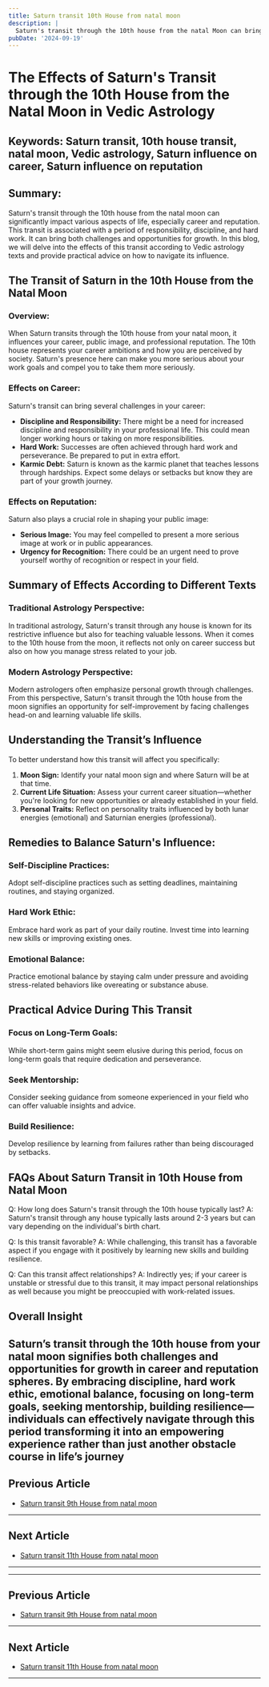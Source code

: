 ```yaml
---
title: Saturn transit 10th House from natal moon
description: |
  Saturn's transit through the 10th house from the natal Moon can bring about professional challenges, financial losses, and health issues. The individual may face difficulties in career advancement and potential damage to their reputation.
pubDate: '2024-09-19'
---
```


# The Effects of Saturn's Transit through the 10th House from the Natal Moon in Vedic Astrology

## Keywords: Saturn transit, 10th house transit, natal moon, Vedic astrology, Saturn influence on career, Saturn influence on reputation

## Summary:
Saturn's transit through the 10th house from the natal moon can significantly impact various aspects of life, especially career and reputation. This transit is associated with a period of responsibility, discipline, and hard work. It can bring both challenges and opportunities for growth. In this blog, we will delve into the effects of this transit according to Vedic astrology texts and provide practical advice on how to navigate its influence.

## The Transit of Saturn in the 10th House from the Natal Moon

### Overview:
When Saturn transits through the 10th house from your natal moon, it influences your career, public image, and professional reputation. The 10th house represents your career ambitions and how you are perceived by society. Saturn's presence here can make you more serious about your work goals and compel you to take them more seriously.

### Effects on Career:
Saturn's transit can bring several challenges in your career:

- **Discipline and Responsibility:** There might be a need for increased discipline and responsibility in your professional life. This could mean longer working hours or taking on more responsibilities.
- **Hard Work:** Successes are often achieved through hard work and perseverance. Be prepared to put in extra effort.
- **Karmic Debt:** Saturn is known as the karmic planet that teaches lessons through hardships. Expect some delays or setbacks but know they are part of your growth journey.

### Effects on Reputation:
Saturn also plays a crucial role in shaping your public image:

- **Serious Image:** You may feel compelled to present a more serious image at work or in public appearances.
- **Urgency for Recognition:** There could be an urgent need to prove yourself worthy of recognition or respect in your field.

## Summary of Effects According to Different Texts

### Traditional Astrology Perspective:
In traditional astrology, Saturn's transit through any house is known for its restrictive influence but also for teaching valuable lessons. When it comes to the 10th house from the moon, it reflects not only on career success but also on how you manage stress related to your job.

### Modern Astrology Perspective:
Modern astrologers often emphasize personal growth through challenges. From this perspective, Saturn's transit through the 10th house from the moon signifies an opportunity for self-improvement by facing challenges head-on and learning valuable life skills.

## Understanding the Transit’s Influence

To better understand how this transit will affect you specifically:

1. **Moon Sign:** Identify your natal moon sign and where Saturn will be at that time.
2. **Current Life Situation:** Assess your current career situation—whether you're looking for new opportunities or already established in your field.
3. **Personal Traits:** Reflect on personality traits influenced by both lunar energies (emotional) and Saturnian energies (professional).

## Remedies to Balance Saturn's Influence:

### Self-Discipline Practices:
Adopt self-discipline practices such as setting deadlines, maintaining routines, and staying organized.

### Hard Work Ethic:
Embrace hard work as part of your daily routine. Invest time into learning new skills or improving existing ones.

### Emotional Balance:
Practice emotional balance by staying calm under pressure and avoiding stress-related behaviors like overeating or substance abuse.

## Practical Advice During This Transit

### Focus on Long-Term Goals:
While short-term gains might seem elusive during this period, focus on long-term goals that require dedication and perseverance.

### Seek Mentorship:
Consider seeking guidance from someone experienced in your field who can offer valuable insights and advice.

### Build Resilience:
Develop resilience by learning from failures rather than being discouraged by setbacks.

## FAQs About Saturn Transit in 10th House from Natal Moon

Q: How long does Saturn's transit through the 10th house typically last?
A: Saturn's transit through any house typically lasts around 2-3 years but can vary depending on the individual's birth chart.

Q: Is this transit favorable?
A: While challenging, this transit has a favorable aspect if you engage with it positively by learning new skills and building resilience.

Q: Can this transit affect relationships?
A: Indirectly yes; if your career is unstable or stressful due to this transit, it may impact personal relationships as well because you might be preoccupied with work-related issues.

## Overall Insight
Saturn’s transit through the 10th house from your natal moon signifies both challenges and opportunities for growth in career and reputation spheres. By embracing discipline, hard work ethic, emotional balance, focusing on long-term goals, seeking mentorship, building resilience—individuals can effectively navigate through this period transforming it into an empowering experience rather than just another obstacle course in life’s journey
---

## Previous Article
- [Saturn transit 9th House from natal moon](200709_Saturn_transit_9th_House_from_natal_moon.md)

---

## Next Article
- [Saturn transit 11th House from natal moon](200711_Saturn_transit_11th_House_from_natal_moon.md)

---
---

## Previous Article
- [Saturn transit 9th House from natal moon](200709_Saturn_transit_9th_House_from_natal_moon.md)

---

## Next Article
- [Saturn transit 11th House from natal moon](200711_Saturn_transit_11th_House_from_natal_moon.md)

---
